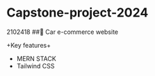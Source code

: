 # Capstone-project-2024

2102418
 ##:blue_car:
Car e-commerce website

+Key features+
- MERN STACK
- Tailwind CSS
